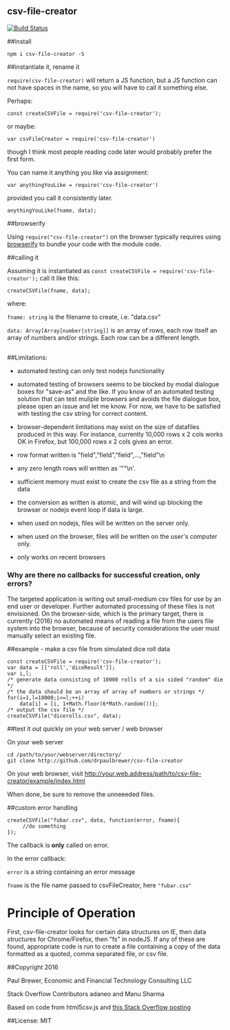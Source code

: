 csv-file-creator
-----

[![Build Status](https://travis-ci.org/DrPaulBrewer/csv-file-creator.svg?branch=master)](https://travis-ci.org/DrPaulBrewer/csv-file-creator)

##install

    npm i csv-file-creator -S

##instantiate it, rename it

`require(csv-file-creator)` will return a JS function, but a JS function can not have spaces in the name, so you will have to call it something else.  

Perhaps:

    const createCSVFile = require('csv-file-creator');
    
or maybe:

    var csvFileCreator = require('csv-file-creator')
    
though I think most people reading code later would probably prefer the first form. 

You can name it anything you like via assignment:

    var anythingYouLike = require('csv-file-creator')
    
provided you call it consistently later.

    anythingYouLike(fname, data);
    
##browserify

Using `require("csv-file-creator")` on the browser typically requires using [browserify](http://browserify.org/) to bundle your code with the module code.

##calling it

Assuming it is instantiated as `const createCSVFile = require('csv-file-creator');` call it like this:

    createCSVFile(fname, data);
    
where:

`fname: string` is the filename to create, i.e. "data.csv"

`data: Array[Array[number|string]]` is an array of rows, each row itself an array of numbers and/or strings. Each row can be a different length. 

##

##Limitations: 
 * automated testing can only test nodejs functionality

 * automated testing of browsers seems to be blocked by modal dialogue boxes for "save-as" and the like.  If you know of an automated testing solution that can test muliple browsers and avoids the file dialogue box, please open an issue and let me know. For now, we have to be satisfied with testing the csv string for correct content.  

 * browser-dependent limitations may exist on the size of datafiles produced in this way. For instance, currently 10,000 rows x 2 cols works OK in Firefox, but 100,000 rows x 2 cols gives an error.

 * row format written is "field","field","field",...,"field"\n

 * any zero length rows will written as '""\n'.  

 * sufficient memory must exist to create the csv file as a string from the data

 * the conversion as written is atomic, and will wind up blocking the browser or nodejs event loop if data is large.

 * when used on nodejs, files will be written on the server only.

 * when used on the browser, files will be written on the user's computer only.

 * only works on recent browsers

### Why are there no callbacks for successful creation, only errors?

The targeted application is writing out small-medium csv files for use by an end user or developer.  Further automated processing of these files is not envisioned.  On the browser-side, which is the primary target, there is currently (2016) no automated means of reading a file from the users file system into the browser, because of security considerations the user must manually select an existing file.  

##example - make a csv file from simulated dice roll data

    const createCSVFile = require('csv-file-creator');
    var data = [['roll','diceResult']];
    var i,l;
    /* generate data consisting of 10000 rolls of a six sided "random" die */
    /* the data should be an array of array of numbers or strings */
    for(i=1,l=10000;i<=l;++i) 
        data[i] = [i, 1+Math.floor(6*Math.random())];
    /* output the csv file */
    createCSVFile("dicerolls.csv", data);

##test it out quickly on your web server / web browser

On your web server

    cd /path/to/your/webserver/directory/
    git clone http://github.com/drpaulbrewer/csv-file-creator
    
On your web browser, visit http://your.web.address/path/to/csv-file-creator/example/index.html

When done, be sure to remove the unneeeded files.

##custom error handling

    createCSVFile("fubar.csv", data, function(error, fname){ 
         //do something
    });

The callback is **only** called on error.  


In the error callback:  

`error` is a string containing an error message

`fname` is the file name passed to csvFileCreator, here `"fubar.csv"`

# Principle of Operation

First, csv-file-creator looks for certain data structures on IE, then data structures for Chrome/Firefox, then "fs" in nodeJS.  If any of these are found, 
appropriate code is run to create a file containing a copy of the data
formatted as a quoted, comma separated file, or csv file.  


##Copyright 2016

Paul Brewer, Economic and Financial Technology Consulting LLC

Stack Overflow Contributors adaneo and Manu Sharma

Based on code from html5csv.js and 
[this Stack Overflow posting](http://stackoverflow.com/questions/17836273/export-javascript-data-to-csv-file-without-server-interaction)

##License: MIT
